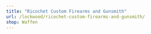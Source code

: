 ```yaml
---
title: "Ricochet Custom Firearms and Gunsmith"
url: /lockwood/ricochet-custom-firearms-and-gunsmith/
shop: Waffen
---
```

